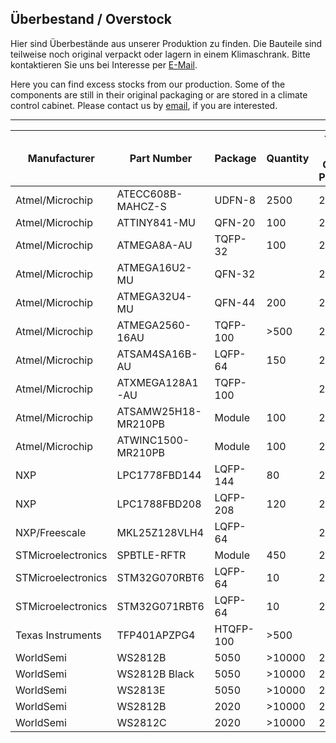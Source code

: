 ## Überbestand / Overstock

Hier sind Überbestände aus unserer Produktion zu finden. 
Die Bauteile sind teilweise noch original verpackt oder lagern in einem Klimaschrank.
Bitte kontaktieren Sie uns bei Interesse per [E-Mail](https://shop.watterott.com/Kontakt).

Here you can find excess stocks from our production.
Some of the components are still in their original packaging or are stored in a climate control cabinet. 
Please contact us by [email](https://shop.watterott.com/Contact), if you are interested.

---
Manufacturer        | Part Number         | Package   | Quantity |Year of Date-Code or Purchase
------------------- | ------------------- | --------- | -------- | ----------------------------
Atmel/Microchip     | ATECC608B-MAHCZ-S   | UDFN-8    |   2500   | 2020
Atmel/Microchip     | ATTINY841-MU        | QFN-20    |    100   | 2020
Atmel/Microchip     | ATMEGA8A-AU         | TQFP-32   |    100   | 2016
Atmel/Microchip     | ATMEGA16U2-MU       | QFN-32    |          | 2014
Atmel/Microchip     | ATMEGA32U4-MU       | QFN-44    |    200   | 2016
Atmel/Microchip     | ATMEGA2560-16AU     | TQFP-100  |   >500   | 2016
Atmel/Microchip     | ATSAM4SA16B-AU      | LQFP-64   |    150   | 2014
Atmel/Microchip     | ATXMEGA128A1-AU     | TQFP-100  |          | 2015
Atmel/Microchip     | ATSAMW25H18-MR210PB | Module    |    100   | 2020
Atmel/Microchip     | ATWINC1500-MR210PB  | Module    |    100   | 2020
NXP                 | LPC1778FBD144       | LQFP-144  |     80   | 2014
NXP                 | LPC1788FBD208       | LQFP-208  |    120   | 2020
NXP/Freescale       | MKL25Z128VLH4       | LQFP-64   |          | 2017
STMicroelectronics  | SPBTLE-RFTR         | Module    |    450   | 2017
STMicroelectronics  | STM32G070RBT6       | LQFP-64   |     10   | 2020
STMicroelectronics  | STM32G071RBT6       | LQFP-64   |     10   | 2020
Texas Instruments   | TFP401APZPG4        | HTQFP-100 |   >500   | 
WorldSemi           | WS2812B             | 5050      |  >10000  | 2020
WorldSemi           | WS2812B Black       | 5050      |  >10000  | 2020
WorldSemi           | WS2813E             | 5050      |  >10000  | 2020
WorldSemi           | WS2812B             | 2020      |  >10000  | 2020
WorldSemi           | WS2812C             | 2020      |  >10000  | 2020
